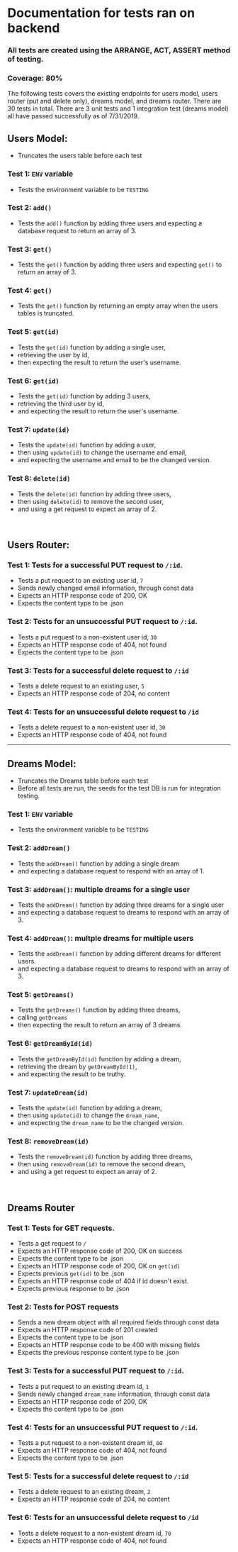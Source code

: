 # Documentation for tests ran on backend

### All tests are created using the ARRANGE, ACT, ASSERT method of testing.

### Coverage: 80%

The following tests covers the existing endpoints for users model, users router (put and delete only), dreams model, and dreams router. There are 30 tests in total. There are 3 unit tests and 1 integration test (dreams model) all have passed successfully as of 7/31/2019.

## Users Model:

- Truncates the users table before each test
### Test 1: `ENV` variable
- Tests the environment variable to be `TESTING`
### Test 2:  `add()`
- Tests the `add()` function by adding three users and expecting a database request to return an array of 3.
### Test 3: `get()`
- Tests the `get()` function by adding three users and expecting `get()` to return an array of 3.
### Test 4: `get()`
- Tests the `get()` function by returning an empty array when the users tables is truncated.
### Test 5: `get(id)`
- Tests the `get(id)` function by adding a single user,
- retrieving the user by id,
- then expecting the result to return the user's username.
### Test 6: `get(id)`
- Tests the `get(id)` function by adding 3 users,
- retrieving the third user by id, 
- and expecting the result to return the user's username.
### Test 7: `update(id)`
- Tests the `update(id)` function by adding a user, 
- then using `update(id)` to change the username and email, 
- and expecting the username and email to be the changed version.
### Test 8: `delete(id)`
- Tests the `delete(id)` function by adding three users, 
- then using `delete(id)` to remove the second user, 
- and using a get request to expect an array of 2.

<br>

## Users Router:
### Test 1: Tests for a successful PUT request to `/:id`. 
- Tests a put request to an existing user id, `7`
- Sends newly changed email information, through const data
- Expects an HTTP response code of 200, OK
- Expects the content type to be .json
### Test 2: Tests for an unsuccessful PUT request to `/:id`.
- Tests a put request to a non-existent user id, `30`
- Expects an HTTP response code of 404, not found
- Expects the content type to be .json
### Test 3: Tests for a successful delete request to `/:id`
- Tests a delete request to an existing user, `5`
- Expects an HTTP response code of 204, no content
### Test 4: Tests for an unsuccessful delete request to `/id`
- Tests a delete request to a non-existent user id, `30`
- Expects an HTTP response code of 404, not found


_______________________________________________________________________________________________________




## Dreams Model:

- Truncates the Dreams table before each test
- Before all tests are run, the seeds for the test DB is run for integration testing.
### Test 1: `ENV` variable
- Tests the environment variable to be `TESTING`
### Test 2: `addDream()`
- Tests the `addDream()` function by adding a single dream
- and expecting a database request to respond with an array of 1.
### Test 3: `addDream()`: multiple dreams for a single user
- Tests the `addDream()` function by adding three dreams for a single user
- and expecting a database request to dreams to respond with an array of 3.
### Test 4: `addDream()`: multple dreams for multiple users
- Tests the `addDream()` function by adding different dreams for different users.
- and expecting a database request to dreams to respond with an array of 3.
### Test 5: `getDreams()`
- Tests the `getDreams()` function by adding three dreams,
- calling `getDreams`
- then expecting the result to return an array of 3 dreams.
### Test 6: `getDreamById(id)`
- Tests the `getDreamById(id)` function by adding a dream,
- retrieving the dream by `getDreamById(1)`, 
- and expecting the result to be truthy.
### Test 7: `updateDream(id)`
- Tests the `update(id)` function by adding a dream, 
- then using `update(id)` to change the `dream_name`, 
- and expecting the `dream_name` to be the changed version.
### Test 8: `removeDream(id)`
- Tests the `removeDream(id)` function by adding three dreams, 
- then using `removeDream(id)` to remove the second dream, 
- and using a get request to expect an array of 2.

<br>

## Dreams Router

### Test 1: Tests for GET requests. 
- Tests a get request to `/`
- Expects an HTTP response code of 200, OK on success
- Expects the content type to be .json
- Expects an HTTP response code of 200, OK on `get(id)`
- Expects previous `get(id)` to be .json
- Expects an HTTP response code of 404 if id doesn't exist.
- Expects previous response to be .json
### Test 2: Tests for POST requests 
- Sends a new dream object with all required fields through const data
- Expects an HTTP response code of 201 created
- Expects the content type to be .json
- Expects an HTTP response code to be 400 with missing fields
- Expects the previous response content type to be .json
### Test 3: Tests for a successful PUT request to `/:id`. 
- Tests a put request to an existing dream id, `1`
- Sends newly changed `dream_name` information, through const data
- Expects an HTTP response code of 200, OK
- Expects the content type to be .json
### Test 4: Tests for an unsuccessful PUT request to `/:id`.
- Tests a put request to a non-existent dream id, `60`
- Expects an HTTP response code of 404, not found
- Expects the content type to be .json
### Test 5: Tests for a successful delete request to `/:id`
- Tests a delete request to an existing dream, `2`
- Expects an HTTP response code of 204, no content
### Test 6: Tests for an unsuccessful delete request to `/id`
- Tests a delete request to a non-existent dream id, `70`
- Expects an HTTP response code of 404, not found


